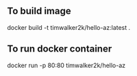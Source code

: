 ## To build image
docker build -t timwalker2k/hello-az:latest .

## To run docker container
docker run -p 80:80 timwalker2k/hello-az